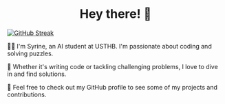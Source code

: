 <h1 align="center">
  Hey there! 👋
</h1>

[![GitHub Streak](http://github-readme-streak-stats.herokuapp.com?user=Syrina-Akai&theme=dark&background=000000)](https://git.io/streak-stats)


👩‍💻 I'm Syrine, an AI student at USTHB. I'm passionate about coding and solving puzzles.

🧩 Whether it's writing code or tackling challenging problems, I love to dive in and find solutions.

🚀 Feel free to check out my GitHub profile to see some of my projects and contributions.

<!--
**Syrina-Akai/Syrina-Akai** is a ✨ _special_ ✨ repository because its `README.md` (this file) appears on your GitHub profile.

Here are some ideas to get you started:

- 🔭 I’m currently working on ...
- 🌱 I’m currently learning ...
- 👯 I’m looking to collaborate on ...
- 🤔 I’m looking for help with ...
- 💬 Ask me about ...
- 📫 How to reach me: ...
- 😄 Pronouns: ...
- ⚡ Fun fact: ...
- 
-->
